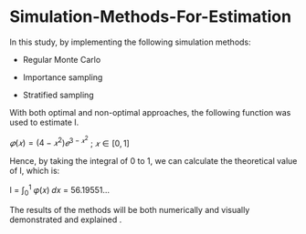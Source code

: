 # Simulation-Methods-For-Estimation

In this study, by implementing the following simulation methods:

- Regular Monte Carlo 

- Importance sampling

- Stratified sampling 

With both optimal and non-optimal approaches, the following function was used to estimate I.

$𝜑(𝑥) = (4 − 𝑥^2)𝑒^{3−𝑥^2}$  ; $𝑥 ∈ [0,1]$


Hence, by taking the integral of 0 to 1, we can calculate the theoretical value of I, which is:

I = $\int_{0}^{1}$ 𝜑(𝑥) 𝑑𝑥 = 56.19551…


The results of the methods will be both numerically and visually demonstrated and explained . 
